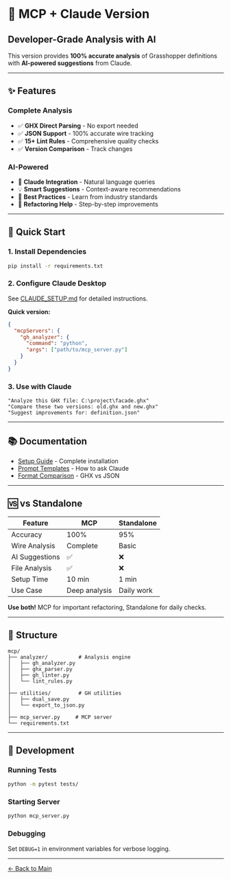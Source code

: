 # 🔧 MCP + Claude Version

## Developer-Grade Analysis with AI

This version provides **100% accurate analysis** of Grasshopper definitions with **AI-powered suggestions** from Claude.

---

## ✨ Features

### Complete Analysis
- ✅ **GHX Direct Parsing** - No export needed
- ✅ **JSON Support** - 100% accurate wire tracking
- ✅ **15+ Lint Rules** - Comprehensive quality checks
- ✅ **Version Comparison** - Track changes

### AI-Powered
- 🤖 **Claude Integration** - Natural language queries
- 💡 **Smart Suggestions** - Context-aware recommendations
- 📝 **Best Practices** - Learn from industry standards
- 🔄 **Refactoring Help** - Step-by-step improvements

---

## 🚀 Quick Start

### 1. Install Dependencies

```bash
pip install -r requirements.txt
```

### 2. Configure Claude Desktop

See [CLAUDE_SETUP.md](CLAUDE_SETUP.md) for detailed instructions.

**Quick version:**
```json
{
  "mcpServers": {
    "gh_analyzer": {
      "command": "python",
      "args": ["path/to/mcp_server.py"]
    }
  }
}
```

### 3. Use with Claude

```
"Analyze this GHX file: C:\project\facade.ghx"
"Compare these two versions: old.ghx and new.ghx"
"Suggest improvements for: definition.json"
```

---

## 📚 Documentation

- [Setup Guide](CLAUDE_SETUP.md) - Complete installation
- [Prompt Templates](PROMPTS.md) - How to ask Claude
- [Format Comparison](FORMAT_COMPARISON.md) - GHX vs JSON

---

## 🆚 vs Standalone

| Feature | MCP | Standalone |
|---------|-----|------------|
| Accuracy | 100% | 95% |
| Wire Analysis | Complete | Basic |
| AI Suggestions | ✅ | ❌ |
| File Analysis | ✅ | ❌ |
| Setup Time | 10 min | 1 min |
| Use Case | Deep analysis | Daily work |

**Use both!** MCP for important refactoring, Standalone for daily checks.

---

## 📁 Structure

```
mcp/
├── analyzer/          # Analysis engine
│   ├── gh_analyzer.py
│   ├── ghx_parser.py
│   ├── gh_linter.py
│   └── lint_rules.py
│
├── utilities/         # GH utilities
│   ├── dual_save.py
│   └── export_to_json.py
│
├── mcp_server.py     # MCP server
└── requirements.txt
```

---

## 🔧 Development

### Running Tests
```bash
python -m pytest tests/
```

### Starting Server
```bash
python mcp_server.py
```

### Debugging
Set `DEBUG=1` in environment variables for verbose logging.

---

[← Back to Main](../README.md)
